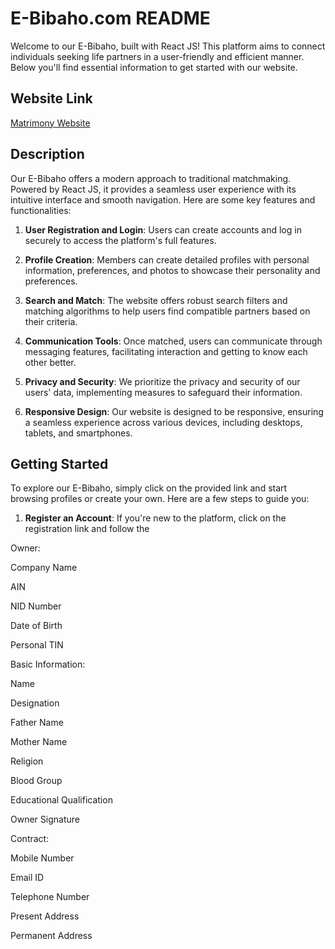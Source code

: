# E-Bibaho.com README

Welcome to our E-Bibaho, built with React JS! This platform aims to connect individuals seeking life partners in a user-friendly and efficient manner. Below you'll find essential information to get started with our website.

## Website Link

[Matrimony Website](https://e-bibaho-suyel.netlify.app/)

## Description

Our E-Bibaho offers a modern approach to traditional matchmaking. Powered by React JS, it provides a seamless user experience with its intuitive interface and smooth navigation. Here are some key features and functionalities:

1. **User Registration and Login**: Users can create accounts and log in securely to access the platform's full features.
2. **Profile Creation**: Members can create detailed profiles with personal information, preferences, and photos to showcase their personality and preferences.

3. **Search and Match**: The website offers robust search filters and matching algorithms to help users find compatible partners based on their criteria.

4. **Communication Tools**: Once matched, users can communicate through messaging features, facilitating interaction and getting to know each other better.

5. **Privacy and Security**: We prioritize the privacy and security of our users' data, implementing measures to safeguard their information.

6. **Responsive Design**: Our website is designed to be responsive, ensuring a seamless experience across various devices, including desktops, tablets, and smartphones.

## Getting Started

To explore our E-Bibaho, simply click on the provided link and start browsing profiles or create your own. Here are a few steps to guide you:

1. **Register an Account**: If you're new to the platform, click on the registration link and follow the

Owner:

Company Name

AIN

NID Number

Date of Birth

Personal TIN

Basic Information:

Name

Designation

Father Name

Mother Name

Religion

Blood Group

Educational Qualification

Owner Signature

Contract:

Mobile Number

Email ID

Telephone Number

Present Address

Permanent Address
